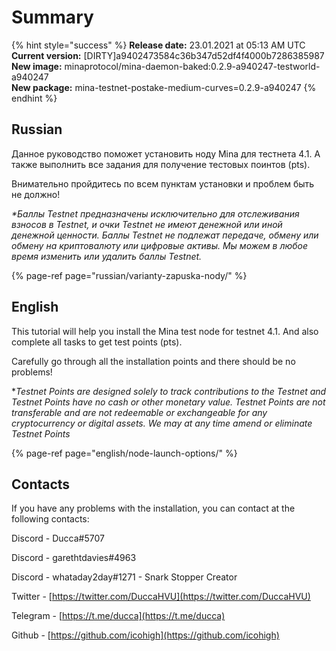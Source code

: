 # Summary

{% hint style="success" %}
**Release date:** 23.01.2021 at 05:13 AM UTC  
**Current version:** \[DIRTY\]a9402473584c36b347d52df4f4000b7286385987  
**New image:** minaprotocol/mina-daemon-baked:0.2.9-a940247-testworld-a940247  
**New package:** mina-testnet-postake-medium-curves=0.2.9-a940247
{% endhint %}

## Russian

Данное руководство поможет установить ноду Mina для тестнета 4.1. А также выполнить все задания для получение тестовых поинтов \(pts\).

Внимательно пройдитесь по всем пунктам установки и проблем быть не должно! 

_\*Баллы Testnet предназначены исключительно для отслеживания взносов в Testnet, и очки Testnet не имеют денежной или иной денежной ценности. Баллы Testnet не подлежат передаче, обмену или обмену на криптовалюту или цифровые активы. Мы можем в любое время изменить или удалить баллы Testnet._

{% page-ref page="russian/varianty-zapuska-nody/" %}

## English

This tutorial will help you install the Mina test node for testnet 4.1. And also complete all tasks to get test points \(pts\). 

Carefully go through all the installation points and there should be no problems!

\*_Testnet Points are designed solely to track contributions to the Testnet and Testnet Points have no cash or other monetary value. Testnet Points are not transferable and are not redeemable or exchangeable for any cryptocurrency or digital assets. We may at any time amend or eliminate Testnet Points_

{% page-ref page="english/node-launch-options/" %}

## Contacts

If you have any problems with the installation, you can contact at the following contacts:

Discord - Ducca\#5707

Discord - garethtdavies\#4963

Discord - whataday2day\#1271 - Snark Stopper Creator

Twitter - [https://twitter.com/DuccaHVU](https://twitter.com/DuccaHVU)

Telegram - [https://t.me/ducca](https://t.me/ducca)

Github - [https://github.com/icohigh](https://github.com/icohigh)

